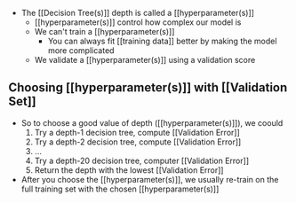 - The [[Decision Tree(s)]] depth is called a [[hyperparameter(s)]]
	- [[hyperparameter(s)]] control how complex our model is
	- We can't train a [[hyperparameter(s)]]
		- You can always fit [[training data]] better by making the model more complicated
	- We validate a [[hyperparameter(s)]] using a validation score

## Choosing [[hyperparameter(s)]] with [[Validation Set]]
- So to choose a good value of depth ([[hyperparameter(s)]]), we coould
	1. Try a depth-1 decision tree, compute [[Validation Error]]
	2. Try a depth-2 decision tree, compute [[Validation Error]]
	3. ...
	4. Try a depth-20 decision tree, computer [[Validation Error]]
	5. Return the depth with the lowest [[Validation Error]]
- After you choose the [[hyperparameter(s)]], we usually re-train on the full training set with the chosen [[hyperparameter(s)]]